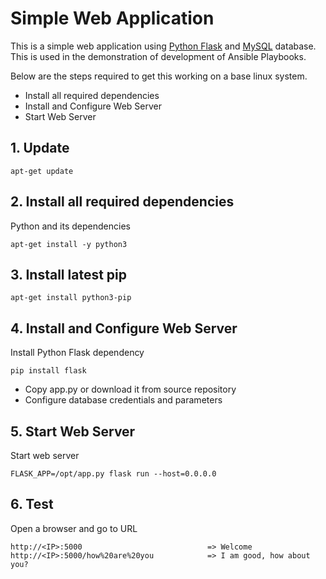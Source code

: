 # Simple Web Application

This is a simple web application using [Python Flask](http://flask.pocoo.org/) and [MySQL](https://www.mysql.com/) database. 
This is used in the demonstration of development of Ansible Playbooks.
  
  Below are the steps required to get this working on a base linux system.
  
  - Install all required dependencies
  - Install and Configure Web Server
  - Start Web Server
   
## 1. Update

    apt-get update

## 2. Install all required dependencies
  
  Python and its dependencies

    apt-get install -y python3

## 3. Install latest pip

    apt-get install python3-pip

   
## 4. Install and Configure Web Server

Install Python Flask dependency

    pip install flask

- Copy app.py or download it from source repository
- Configure database credentials and parameters 

## 5. Start Web Server

Start web server

    FLASK_APP=/opt/app.py flask run --host=0.0.0.0
    
## 6. Test

Open a browser and go to URL

    http://<IP>:5000                            => Welcome
    http://<IP>:5000/how%20are%20you            => I am good, how about you?
